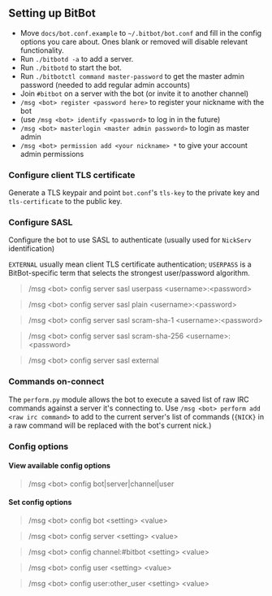 ## Setting up BitBot

* Move `docs/bot.conf.example` to `~/.bitbot/bot.conf` and fill in the config options you care about. Ones blank or removed will disable relevant functionality.
* Run `./bitbotd -a` to add a server.
* Run `./bitbotd` to start the bot.
* Run `./bitbotctl command master-password` to get the master admin password (needed to add regular admin accounts)
* Join `#bitbot` on a server with the bot (or invite it to another channel)
* `/msg <bot> register <password here>` to register your nickname with the bot
* (use `/msg <bot> identify <password>` to log in in the future)
* `/msg <bot> masterlogin <master admin password>` to login as master admin
* `/msg <bot> permission add <your nickname> *` to give your account admin permissions

### Configure client TLS certificate

Generate a TLS keypair and point `bot.conf`'s `tls-key` to the private key and `tls-certificate` to the public key.

### Configure SASL

Configure the bot to use SASL to authenticate (usually used for `NickServ` identification)

`EXTERNAL` usually mean client TLS certificate authentication; `USERPASS` is a BitBot-specific term that selects the strongest user/password algorithm.

> /msg &lt;bot> config server sasl userpass &lt;username>:&lt;password>

> /msg &lt;bot> config server sasl plain &lt;username>:&lt;password>

> /msg &lt;bot> config server sasl scram-sha-1 &lt;username>:&lt;password>

> /msg &lt;bot> config server sasl scram-sha-256 &lt;username>:&lt;password>

> /msg &lt;bot> config server sasl external

### Commands on-connect

The `perform.py` module allows the bot to execute a saved list of raw IRC commands against a server it's connecting to. Use `/msg <bot> perform add <raw irc command>` to add to the current server's list of commands (`{NICK}` in a raw command will be replaced with the bot's current nick.)

### Config options

#### View available config options

> /msg &lt;bot> config bot|server|channel|user

#### Set config options

> /msg &lt;bot> config bot &lt;setting> &lt;value>

> /msg &lt;bot> config server &lt;setting> &lt;value>

> /msg &lt;bot> config channel:#bitbot &lt;setting> &lt;value>

> /msg &lt;bot> config user &lt;setting> &lt;value>

> /msg &lt;bot> config user:other_user &lt;setting> &lt;value>
